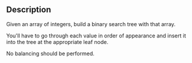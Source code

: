 ## Description
Given an array of integers, build a binary search tree with that array.

You'll have to go through each value in order of appearance and insert it into the tree at the appropriate leaf node.

No balancing should be performed.